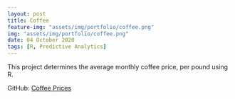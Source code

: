 ```yaml
---
layout: post
title: Coffee
feature-img: "assets/img/portfolio/coffee.png"
img: "assets/img/portfolio/coffee.png"
date: 04 October 2020
tags: [R, Predictive Analytics]
---
```


This project determines the average monthly coffee price, per pound using R.

GitHub: 
[Coffee Prices](https://github.com/knmoses/DSC630-Coffee-Prices)
